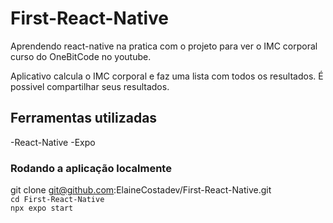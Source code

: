 # First-React-Native
Aprendendo react-native na pratica com o projeto para ver o IMC corporal
curso do OneBitCode no youtube.

Aplicativo calcula o IMC corporal e faz uma lista com todos os resultados.
É possivel compartilhar seus resultados.


## Ferramentas utilizadas

-React-Native
-Expo


### Rodando a aplicação localmente

git clone git@github.com:ElaineCostadev/First-React-Native.git
<br/>
`cd First-React-Native`
<br/>
`npx expo start`




